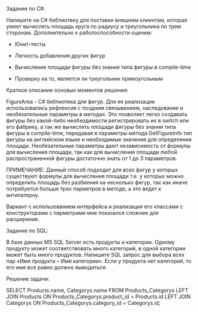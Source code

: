 
Задание по C#:

Напишите на C# библиотеку для поставки внешним клиентам, которая умеет вычислять площадь круга по радиусу и треугольника по трем сторонам. Дополнительно к работоспособности оценим:

- Юнит-тесты

- Легкость добавления других фигур

- Вычисление площади фигуры без знания типа фигуры в compile-time

- Проверку на то, является ли треугольник прямоугольным 

Краткое описание основых моментов решения:

FigureArea - C# библиотека для фигур. Для ее реализации использовались рефлексия с поздним связыванием, наследование и необязательные параметры в методах. Это позволяет легко создавать фигуры без какой-либо необходимости регистрировать их в switch или его фабрику, а так же вычислять площади фигуры без знания типа фигуры в compile-time, передавая в параметры метода GetFigureInfo тип фигуры на английском языке и необходимые значения для определения площади. Необязательные параметры дают независимость от формулы для вычисления площади, так как для вычисления площади любой распространенной фигуры достаточно знать от 1 до 3 параметров.

ПРИМЕЧАНИЕ: Данный способ подходит для всех фигур у которых существуют формулы для вычисления площади т.е. у которых можно определить площадь без разбиения на несколько фигур, так как иначе потребуется больше трех парметров в методе, а это ведет к антипатерну. 

Вариант с использованием интерфейса и реализация его классами с конструкторами с парметрами мне показался сложнее для расширения.

Задание по SQL: 

В базе данных MS SQL Server есть продукты и категории. Одному продукту может соответствовать много категорий, в одной категории может быть много продуктов. Напишите SQL запрос для выбора всех пар «Имя продукта – Имя категории». Если у продукта нет категорий, то его имя все равно должно выводиться.

Решение задачи:

SELECT Products.name, Categorys.name
FROM Products_Categorys
LEFT JOIN Products ON Products_Categorys.product_id = Products.id
LEFT JOIN Categorys ON Products_Categorys.category_id = Categorys.id;
